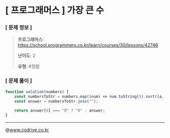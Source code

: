 # [ 프로그래머스 ] 가장 큰 수

### [ 문제 정보 ]
> **프로그래머스**: https://school.programmers.co.kr/learn/courses/30/lessons/42746
> 
> **난이도**: 2
>
> **유형**: #정렬


### [ 문제 풀이 ]
```JavaScript
function solution(numbers) {
    const numbersToStr = numbers.map((num) => num.toString()).sort((a, b) => (b + a) - (a + b));
    const answer = numbersToStr.join("");
    
    return answer[0] === "0" ? "0" : answer;
}
```


---
@www.codrive.co.kr